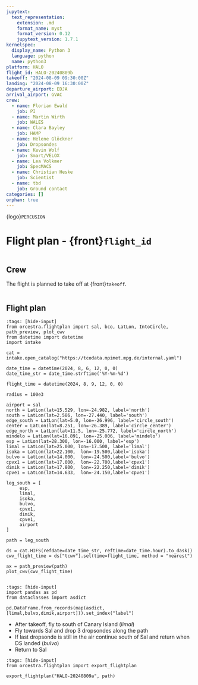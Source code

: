 ```yaml
---
jupytext:
  text_representation:
    extension: .md
    format_name: myst
    format_version: 0.12
    jupytext_version: 1.7.1
kernelspec:
  display_name: Python 3
  language: python
  name: python3
platform: HALO
flight_id: HALO-20240809b
takeoff: "2024-08-09 09:30:00Z"
landing: "2024-08-09 16:30:00Z"
departure_airport: EDJA
arrival_airport: GVAC
crew:
  - name: Florian Ewald
    job: PI
  - name: Martin Wirth
    job: WALES
  - name: Clara Bayley
    job: HAMP
  - name: Helene Glöckner
    job: Dropsondes
  - name: Kevin Wolf
    job: Smart/VELOX
  - name: Lea Volkmer
    job: SpecMACS
  - name: Christian Heske
    job: Scientist
  - name: tbd
    job: Ground contact
categories: []
orphan: true
---
```


{logo}`PERCUSION`

# Flight plan - {front}`flight_id`

```{badges}
```

## Crew

The flight is planned to take off at {front}`takeoff`.

```{crew}
```

## Flight plan

```{code-cell} python3
:tags: [hide-input]
from orcestra.flightplan import sal, bco, LatLon, IntoCircle, path_preview, plot_cwv
from datetime import datetime
import intake

cat = intake.open_catalog("https://tcodata.mpimet.mpg.de/internal.yaml")

date_time = datetime(2024, 8, 6, 12, 0, 0)
date_time_str = date_time.strftime('%Y-%m-%d')

flight_time = datetime(2024, 8, 9, 12, 0, 0)

radius = 100e3

airport = sal
north = LatLon(lat=15.529, lon=-24.982, label='north')
south = LatLon(lat=2.586, lon=-27.440, label='south')
edge_south = LatLon(lat=5.0, lon=-26.996, label='circle_south')
center = LatLon(lat=8.251, lon=-26.389, label='circle_center')
edge_north = LatLon(lat=11.5, lon=-25.772, label='circle_north')
mindelo = LatLon(lat=16.891, lon=-25.006, label='mindelo')
esp = LatLon(lat=28.300, lon=-16.000, label='esp')
limal = LatLon(lat=25.000, lon=-17.500, label='limal')
isoka = LatLon(lat=22.100,  lon=-19.500,label='isoka')
bulvo = LatLon(lat=14.000,  lon=-24.500,label='bulvo')
cpvx1 = LatLon(lat=17.000,  lon=-22.700,label='cpvx1')
dimik = LatLon(lat=17.800,  lon=-22.250,label='dimik')
cpve1 = LatLon(lat=14.633,  lon=-24.150,label='cpve1')

leg_south = [
     esp, 
     limal,
     isoka,
     bulvo,
     cpvx1,
     dimik,
     cpve1,
     airport
]

path = leg_south  

ds = cat.HIFS(refdate=date_time_str, reftime=date_time.hour).to_dask()
cwv_flight_time = ds["tcwv"].sel(time=flight_time, method = "nearest")

ax = path_preview(path)
plot_cwv(cwv_flight_time)


```

```{code-cell} python3
:tags: [hide-input]
import pandas as pd
from dataclasses import asdict

pd.DataFrame.from_records(map(asdict, [limal,bulvo,dimik,airport])).set_index("label")

```
* After takeoff, fly to south of Canary Island (*limal*)
* Fly towards Sal and drop 3 dropsondes along the path 
* If last dropsonde is still in the air continue south of Sal and return when DS landed (*bulvo*)
* Return to Sal

```{code-cell} python3
:tags: [hide-input]
from orcestra.flightplan import export_flightplan

export_flightplan("HALO-20240809a", path)
```
